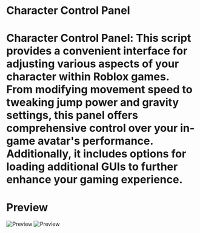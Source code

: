 # Character Control Panel

# Character Control Panel: This script provides a convenient interface for adjusting various aspects of your character within Roblox games. From modifying movement speed to tweaking jump power and gravity settings, this panel offers comprehensive control over your in-game avatar's performance. Additionally, it includes options for loading additional GUIs to further enhance your gaming experience.

# Preview
![Preview](https://github.com/XNEOFF/Character-Control-Panel/assets/111242581/100e956c-0fc0-48a1-9aeb-671688086308)
![Preview](https://github.com/XNEOFF/Character-Control-Panel/assets/111242581/dce16714-8199-4b0b-be3f-933d21d5f145)

